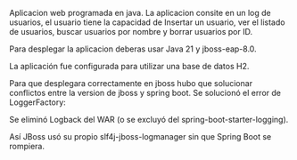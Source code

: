 Aplicacion web programada en java. La aplicacion consite en un log de usuarios, el usuario tiene la capacidad de Insertar un usuario, ver el listado de usuarios, buscar usuarios por nombre y borrar usuarios por ID.

Para desplegar la aplicacion deberas usar Java 21 y jboss-eap-8.0.

La aplicación fue configurada para utilizar una base de datos H2.

Para que desplegara correctamente en jboss hubo que solucionar conflictos entre la version de jboss y spring boot. Se solucionó el error de LoggerFactory:

Se eliminó Logback del WAR (o se excluyó del spring-boot-starter-logging).

Así JBoss usó su propio slf4j-jboss-logmanager sin que Spring Boot se rompiera.
